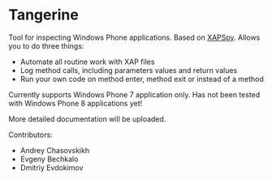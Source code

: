 Tangerine
=========

Tool for inspecting Windows Phone applications. Based on [XAPSpy](http://github.com/sensepost/xapspy). Allows you to do three things:

 - Automate all routine work with XAP files
 - Log method calls, including parameters values and return values
 - Run your own code on method enter, method exit or instead of a method

Currently supports Windows Phone 7 application only. Has not been tested with Windows Phone 8 applications yet!

More detailed documentation will be uploaded.

Contributors:
* Andrey Chasovskikh
* Evgeny Bechkalo
* Dmitriy Evdokimov